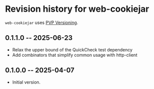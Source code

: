 # Revision history for web-cookiejar

`web-cookiejar` uses [PVP Versioning][1].

## 0.1.1.0 -- 2025-06-23

* Relax the upper bound of the QuickCheck test dependency
* Add combinators that simplify common usage with http-client


## 0.1.0.0 -- 2025-04-07

* Initial version.

[1]: https://pvp.haskell.org
